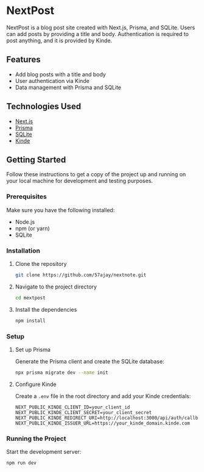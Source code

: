 # NextPost

NextPost is a blog post site created with Next.js, Prisma, and SQLite. Users can add posts by providing a title and body. Authentication is required to post anything, and it is provided by Kinde.

## Features

- Add blog posts with a title and body
- User authentication via Kinde
- Data management with Prisma and SQLite

## Technologies Used

- [Next.js](https://nextjs.org/)
- [Prisma](https://www.prisma.io/)
- [SQLite](https://www.sqlite.org/)
- [Kinde](https://kinde.com/)

## Getting Started

Follow these instructions to get a copy of the project up and running on your local machine for development and testing purposes.

### Prerequisites

Make sure you have the following installed:

- Node.js
- npm (or yarn)
- SQLite

### Installation

1. Clone the repository

    ```bash
    git clone https://github.com/57ajay/nextnote.git
    ```

2. Navigate to the project directory

    ```bash
    cd mextpost
    ```

3. Install the dependencies

    ```bash
    npm install
    ```

### Setup

1. Set up Prisma

    Generate the Prisma client and create the SQLite database:

    ```bash
    npx prisma migrate dev --name init
    ```

2. Configure Kinde

    Create a `.env` file in the root directory and add your Kinde credentials:

    ```plaintext
    NEXT_PUBLIC_KINDE_CLIENT_ID=your_client_id
    NEXT_PUBLIC_KINDE_CLIENT_SECRET=your_client_secret
    NEXT_PUBLIC_KINDE_REDIRECT_URI=http://localhost:3000/api/auth/callback
    NEXT_PUBLIC_KINDE_ISSUER_URL=https://your_kinde_domain.kinde.com
    ```

### Running the Project

Start the development server:

```bash
npm run dev